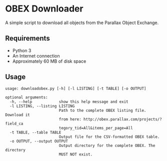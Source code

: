 OBEX Downloader
===============

A simple script to download all objects from the Parallax Object
Exchange.

Requirements
------------

* Python 3
* An Internet connection
* Approximately 60 MB of disk space

Usage
-----

```
usage: downloadobex.py [-h] [-l LISTING] [-t TABLE] [-o OUTPUT]

optional arguments:
  -h, --help            show this help message and exit
  -l LISTING, --listing LISTING
                        Path to the complete OBEX listing file. Download it
                        from here: http://obex.parallax.com/projects/?field_ca
                        tegory_tid=All&items_per_page=All
  -t TABLE, --table TABLE
                        Output file for the CSV-formatted OBEX table.
  -o OUTPUT, --output OUTPUT
                        Output directory for the complete OBEX. The directory
                        MUST NOT exist.

```
